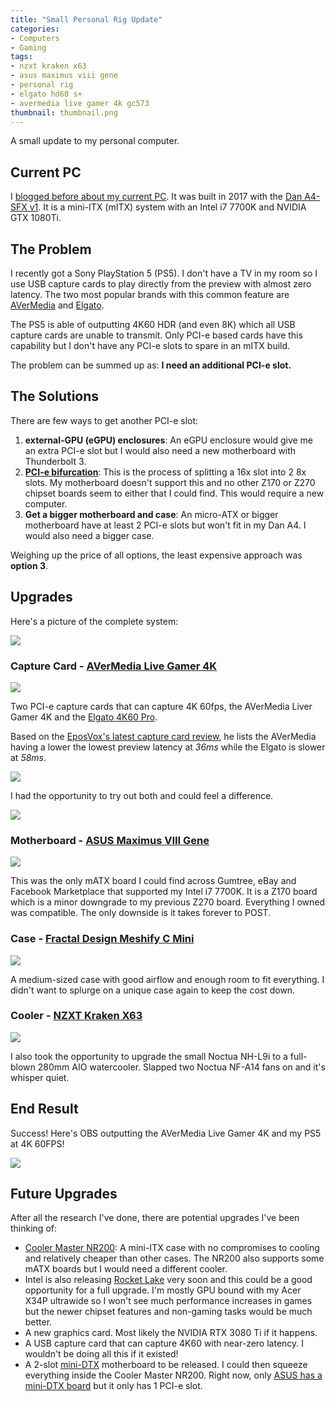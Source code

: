 ```yaml
---
title: "Small Personal Rig Update"
categories:
- Computers
- Gaming
tags:
- nzxt kraken x63
- asus maximus viii gene
- personal rig
- elgato hd60 s+
- avermedia live gamer 4k gc573
thumbnail: thumbnail.png
---
```


A small update to my personal computer.

<!-- more -->

## Current PC

I [blogged before about my current PC](/sff-desktop). It was built in 2017 with the [Dan A4-SFX v1](https://www.dan-cases.com/). It is a mini-ITX (mITX) system with an Intel i7 7700K and NVIDIA GTX 1080Ti.

## The Problem

I recently got a Sony PlayStation 5 (PS5). I don't have a TV in my room so I use USB capture cards to play directly from the preview with almost zero latency. The two most popular brands with this common feature are [AVerMedia](https://www.avermedia.com/us/) and [Elgato](https://www.elgato.com/en).

The PS5 is able of outputting 4K60 HDR (and even 8K) which all USB capture cards are unable to transmit.  Only PCI-e based cards have this capability but I don't have any PCI-e slots to spare in an mITX build.

The problem can be summed up as: **I need an additional PCI-e slot.**

## The Solutions

There are few ways to get another PCI-e slot:

1. **external-GPU (eGPU) enclosures**: An eGPU enclosure would give me an extra PCI-e slot but I would also need a new motherboard with Thunderbolt 3.
2. **[PCI-e bifurcation](https://blog.donbowman.ca/2017/10/06/pci-e-bifurcation-explained/)**: This is the process of splitting a 16x slot into 2 8x slots. My motherboard doesn't support this and no other Z170 or Z270 chipset boards seem to either that I could find. This would require a new computer.
3. **Get a bigger motherboard and case**: An micro-ATX or bigger motherboard have at least 2 PCI-e slots but won't fit in my Dan A4. I would also need a bigger case.

Weighing up the price of all options, the least expensive approach was **option 3**.

## Upgrades

Here's a picture of the complete system:

![](complete-system.jpg)

### Capture Card - [AVerMedia Live Gamer 4K](https://www.avermedia.com/us/product-detail/GC573)

![](gc573.jpg)

Two PCI-e capture cards that can capture 4K 60fps, the AVerMedia Liver Gamer 4K and the [Elgato 4K60 Pro](https://www.elgato.com/en/gaming/game-capture-4k60pro).

Based on the [EposVox's latest capture card review](https://www.youtube.com/watch?v=AMuaQOXagxk&t=459s), he lists the AVerMedia having a lower the lowest preview latency at _36ms_ while the Elgato is slower at _58ms_.

![](eposvox-latency.png)

I had the opportunity to try out both and could feel a difference.

![](elgato.jpg)

### Motherboard - [ASUS Maximus VIII Gene](https://www.asus.com/us/Motherboards/MAXIMUS-VIII-GENE)

![](motherboard.png)

This was the only mATX board I could find across Gumtree, eBay and Facebook Marketplace that supported my Intel i7 7700K. It is a Z170 board which is a minor downgrade to my previous Z270 board. Everything I owned was compatible. The only downside is it takes forever to POST.

### Case - [Fractal Design Meshify C Mini](https://www.fractal-design.com/products/cases/meshify/meshify-c-mini-dark-tempered-glass/black/)

![](case.jpg)

A medium-sized case with good airflow and enough room to fit everything. I didn't want to splurge on a unique case again to keep the cost down.

### Cooler - [NZXT Kraken X63](https://www.nzxt.com/products/kraken-x63)

![](kraken-x63.jpg)

I also took the opportunity to upgrade the small Noctua NH-L9i to a full-blown 280mm AIO watercooler. Slapped two Noctua NF-A14 fans on and it's whisper quiet.

## End Result

Success! Here's OBS outputting the AVerMedia Live Gamer 4K and my PS5 at 4K 60FPS!

![](obs.png)

## Future Upgrades

After all the research I've done, there are potential upgrades I've been thinking of:

- [Cooler Master NR200](https://www.coolermaster.com/catalog/cases/mini-itx/masterbox-nr200/): A mini-ITX case with no compromises to cooling and relatively cheaper than other cases. The NR200 also supports some mATX boards but I would need a different cooler.
- Intel is also releasing [Rocket Lake](https://en.wikipedia.org/wiki/Rocket_Lake) very soon and this could be a good opportunity for a full upgrade. I'm mostly GPU bound with my Acer X34P ultrawide so I won't see much performance increases in games but the newer chipset features and non-gaming tasks would be much better.
- A new graphics card. Most likely the NVIDIA RTX 3080 Ti if it happens.
- A USB capture card that can capture 4K60 with near-zero latency. I wouldn't be doing all this if it existed!
- A 2-slot [mini-DTX](https://en.wikipedia.org/wiki/DTX_%28form_factor%29) motherboard to be released. I could then squeeze everything inside the Cooler Master NR200. Right now, only [ASUS has a mini-DTX board](https://rog.asus.com/us/Motherboards/ROG-Crosshair/ROG-Crosshair-VIII-Impact-Model/) but it only has 1 PCI-e slot.
